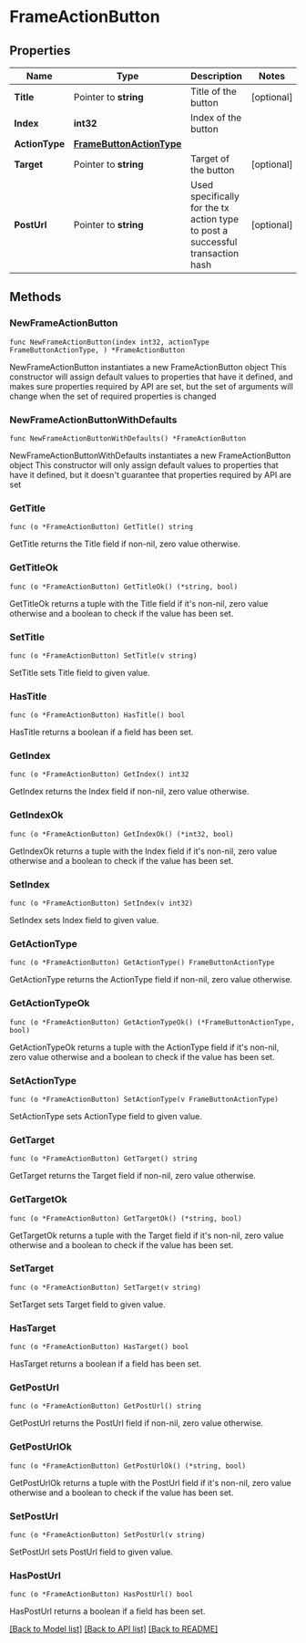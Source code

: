 # FrameActionButton

## Properties

Name | Type | Description | Notes
------------ | ------------- | ------------- | -------------
**Title** | Pointer to **string** | Title of the button | [optional] 
**Index** | **int32** | Index of the button | 
**ActionType** | [**FrameButtonActionType**](FrameButtonActionType.md) |  | 
**Target** | Pointer to **string** | Target of the button | [optional] 
**PostUrl** | Pointer to **string** | Used specifically for the tx action type to post a successful transaction hash | [optional] 

## Methods

### NewFrameActionButton

`func NewFrameActionButton(index int32, actionType FrameButtonActionType, ) *FrameActionButton`

NewFrameActionButton instantiates a new FrameActionButton object
This constructor will assign default values to properties that have it defined,
and makes sure properties required by API are set, but the set of arguments
will change when the set of required properties is changed

### NewFrameActionButtonWithDefaults

`func NewFrameActionButtonWithDefaults() *FrameActionButton`

NewFrameActionButtonWithDefaults instantiates a new FrameActionButton object
This constructor will only assign default values to properties that have it defined,
but it doesn't guarantee that properties required by API are set

### GetTitle

`func (o *FrameActionButton) GetTitle() string`

GetTitle returns the Title field if non-nil, zero value otherwise.

### GetTitleOk

`func (o *FrameActionButton) GetTitleOk() (*string, bool)`

GetTitleOk returns a tuple with the Title field if it's non-nil, zero value otherwise
and a boolean to check if the value has been set.

### SetTitle

`func (o *FrameActionButton) SetTitle(v string)`

SetTitle sets Title field to given value.

### HasTitle

`func (o *FrameActionButton) HasTitle() bool`

HasTitle returns a boolean if a field has been set.

### GetIndex

`func (o *FrameActionButton) GetIndex() int32`

GetIndex returns the Index field if non-nil, zero value otherwise.

### GetIndexOk

`func (o *FrameActionButton) GetIndexOk() (*int32, bool)`

GetIndexOk returns a tuple with the Index field if it's non-nil, zero value otherwise
and a boolean to check if the value has been set.

### SetIndex

`func (o *FrameActionButton) SetIndex(v int32)`

SetIndex sets Index field to given value.


### GetActionType

`func (o *FrameActionButton) GetActionType() FrameButtonActionType`

GetActionType returns the ActionType field if non-nil, zero value otherwise.

### GetActionTypeOk

`func (o *FrameActionButton) GetActionTypeOk() (*FrameButtonActionType, bool)`

GetActionTypeOk returns a tuple with the ActionType field if it's non-nil, zero value otherwise
and a boolean to check if the value has been set.

### SetActionType

`func (o *FrameActionButton) SetActionType(v FrameButtonActionType)`

SetActionType sets ActionType field to given value.


### GetTarget

`func (o *FrameActionButton) GetTarget() string`

GetTarget returns the Target field if non-nil, zero value otherwise.

### GetTargetOk

`func (o *FrameActionButton) GetTargetOk() (*string, bool)`

GetTargetOk returns a tuple with the Target field if it's non-nil, zero value otherwise
and a boolean to check if the value has been set.

### SetTarget

`func (o *FrameActionButton) SetTarget(v string)`

SetTarget sets Target field to given value.

### HasTarget

`func (o *FrameActionButton) HasTarget() bool`

HasTarget returns a boolean if a field has been set.

### GetPostUrl

`func (o *FrameActionButton) GetPostUrl() string`

GetPostUrl returns the PostUrl field if non-nil, zero value otherwise.

### GetPostUrlOk

`func (o *FrameActionButton) GetPostUrlOk() (*string, bool)`

GetPostUrlOk returns a tuple with the PostUrl field if it's non-nil, zero value otherwise
and a boolean to check if the value has been set.

### SetPostUrl

`func (o *FrameActionButton) SetPostUrl(v string)`

SetPostUrl sets PostUrl field to given value.

### HasPostUrl

`func (o *FrameActionButton) HasPostUrl() bool`

HasPostUrl returns a boolean if a field has been set.


[[Back to Model list]](../README.md#documentation-for-models) [[Back to API list]](../README.md#documentation-for-api-endpoints) [[Back to README]](../README.md)


